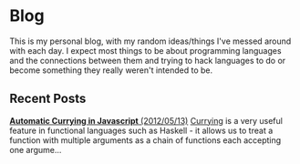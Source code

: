 Blog
===

This is my personal blog, with my random ideas/things I've messed around with each day. I expect most things to be about programming languages and the connections between them and trying to hack languages to do or become something they really weren't intended to be.

Recent Posts
---

[**Automatic Currying in Javascript** (2012/05/13)](2012/05/automatic_currying_in_js.md)
[Currying](http://en.wikipedia.org/wiki/Currying) is a very useful feature in functional languages such as Haskell - it allows us to treat a function with multiple arguments as a chain of functions each accepting one argume...